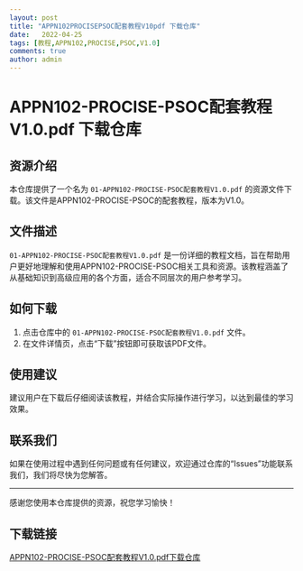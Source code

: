 ```yaml
---
layout: post
title: "APPN102PROCISEPSOC配套教程V10pdf 下载仓库"
date:   2022-04-25
tags: [教程,APPN102,PROCISE,PSOC,V1.0]
comments: true
author: admin
---
```

# APPN102-PROCISE-PSOC配套教程V1.0.pdf 下载仓库

## 资源介绍

本仓库提供了一个名为 `01-APPN102-PROCISE-PSOC配套教程V1.0.pdf` 的资源文件下载。该文件是APPN102-PROCISE-PSOC的配套教程，版本为V1.0。

## 文件描述

`01-APPN102-PROCISE-PSOC配套教程V1.0.pdf` 是一份详细的教程文档，旨在帮助用户更好地理解和使用APPN102-PROCISE-PSOC相关工具和资源。该教程涵盖了从基础知识到高级应用的各个方面，适合不同层次的用户参考学习。

## 如何下载

1. 点击仓库中的 `01-APPN102-PROCISE-PSOC配套教程V1.0.pdf` 文件。
2. 在文件详情页，点击“下载”按钮即可获取该PDF文件。

## 使用建议

建议用户在下载后仔细阅读该教程，并结合实际操作进行学习，以达到最佳的学习效果。

## 联系我们

如果在使用过程中遇到任何问题或有任何建议，欢迎通过仓库的“Issues”功能联系我们，我们将尽快为您解答。

---

感谢您使用本仓库提供的资源，祝您学习愉快！

## 下载链接

[APPN102-PROCISE-PSOC配套教程V1.0.pdf下载仓库](https://pan.quark.cn/s/0282b3b4ac9b)